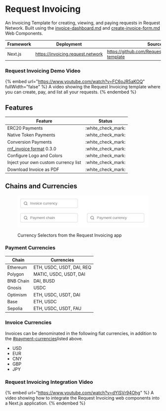# Request Invoicing

An Invoicing Template for creating, viewing, and paying requests in Request Network. Built using the [invoice-dashboard.md](../components/invoice-dashboard.md "mention") and [create-invoice-form.md](../components/create-invoice-form.md "mention") Web Components.

<table data-full-width="false"><thead><tr><th>Framework</th><th>Deployment</th><th>Source</th></tr></thead><tbody><tr><td>Next.js</td><td><a href="https://invoicing.request.network">https://invoicing.request.network</a></td><td><a href="https://github.com/RequestNetwork/invoicing-template">https://github.com/RequestNetwork/invoicing-template</a></td></tr></tbody></table>

### Request Invoicing Demo Video

{% embed url="https://www.youtube.com/watch?v=FC6oJR5aKOQ" fullWidth="false" %}
A video showing the Request Invoicing template where you can create, pay, and list all your requests.
{% endembed %}

## Features

| Feature                                                                                                                               | Status               |
| ------------------------------------------------------------------------------------------------------------------------------------- | -------------------- |
| ERC20 Payments                                                                                                                        | :white\_check\_mark: |
| Native Token Payments                                                                                                                 | :white\_check\_mark: |
| Conversion Payments                                                                                                                   | :white\_check\_mark: |
| [rnf\_invoice format](https://github.com/RequestNetwork/requestNetwork/tree/master/packages/data-format/src/format/rnf_invoice) 0.3.0 | :white\_check\_mark: |
| Configure Logo and Colors                                                                                                             | :white\_check\_mark: |
| Inject your own custom currency list                                                                                                  | :white\_check\_mark: |
| Download Invoice as PDF                                                                                                               | :white\_check\_mark: |

## Chains and Currencies

<figure><img src="../../../../.gitbook/assets/image (10).png" alt=""><figcaption><p>Currency Selectors from the Request Invoicing app</p></figcaption></figure>

### Payment Currencies

| Chain     | Currencies                |
| --------- | ------------------------- |
| Ethereum  | ETH, USDC, USDT, DAI, REQ |
| Polygon   | MATIC, USDC, USDT, DAI    |
| BNB Chain | DAI, BUSD                 |
| Gnosis    | USDC                      |
| Optimism  | ETH, USDC, USDT, DAI      |
| Base      | ETH, USDC                 |
| Sepolia   | ETH, USDC, USDT, FAU      |

### Invoice Currencies

Invoices can be denominated in the following fiat currencies, in addition to the [#payment-currencies](./#payment-currencies "mention")listed above.

* USD
* EUR
* CNY
* GBP
* JPY

### Request Invoicing Integration Video

{% embed url="https://www.youtube.com/watch?v=dYlSVr94Ohg" %}
A video showing how to integrate the Request Invoicing web components into a Next.js application.
{% endembed %}
